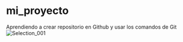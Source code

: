 # mi_proyecto
Aprendiendo a crear repositorio en Github y usar los comandos de Git![Selection_001](https://github.com/user-attachments/assets/e1962192-95ca-4f58-b4e2-38a3f16f0a33)

